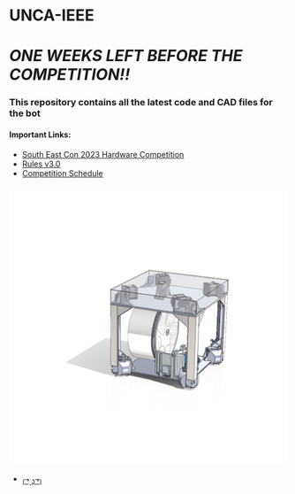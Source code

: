 # UNCA-IEEE
# ***ONE WEEKS LEFT BEFORE THE COMPETITION!!***
### This repository contains all the latest code and CAD files for the bot
#### Important Links:
- [South East Con 2023 Hardware Competition](https://ieeesoutheastcon.org/)
- [Rules v3.0](https://ieeesoutheastcon.org/wp-content/uploads/sites/392/IEEE-SoutheastCon-2023-Hardware-Competition-Rules-v3.0.pdf)
- [Competition Schedule](https://ieeesoutheastcon.org/student-competitions/)


![alt text](https://github.com/CJA798/UNCA-IEEE/blob/6993cb0e6650d60fc773148b27723bdb2c9af193/CAD/MK5%20IEEE%20BOT.PNG?raw=true)

- <sub>[( ͡° ͜ʖ ͡°)](https://youtu.be/dQw4w9WgXcQ)</sub>

